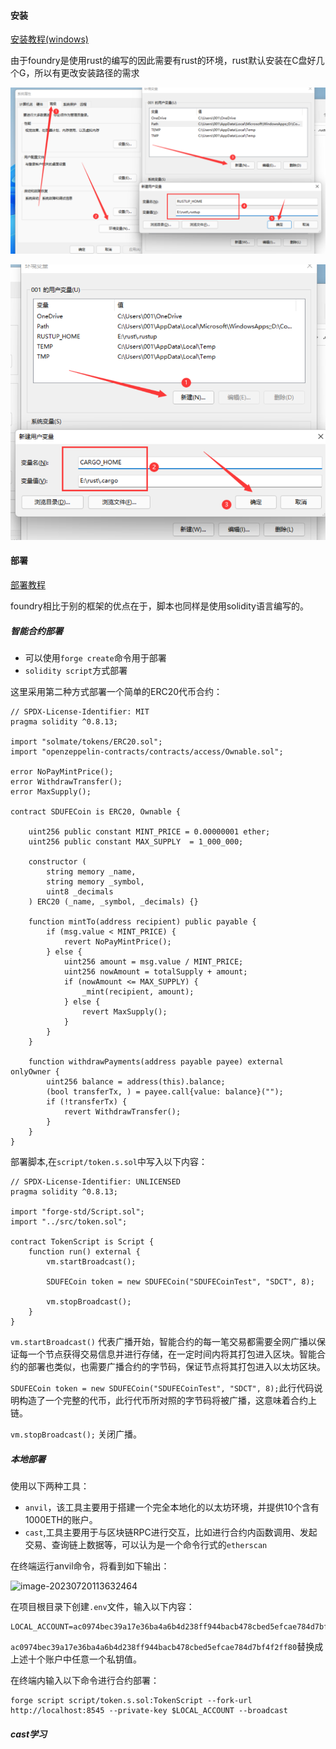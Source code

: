 #### 安装

[安装教程(windows)](https://blog.csdn.net/weixin_51306597/article/details/130399689)

由于foundry是使用rust的编写的因此需要有rust的环境，rust默认安装在C盘好几个G，所以有更改安装路径的需求

![image-20230722200354316](https://raw.githubusercontent.com/m1crofan/image/main/image-20230722200354316.png)

![image-20230722200314088](https://raw.githubusercontent.com/m1crofan/image/main/image-20230722200314088.png)

#### 部署

[部署教程](https://blog.csdn.net/WongSSH/article/details/125837346?spm=1001.2101.3001.6650.7&utm_medium=distribute.pc_relevant.none-task-blog-2%7Edefault%7EBlogCommendFromBaidu%7ERate-7-125837346-blog-130399689.235%5Ev38%5Epc_relevant_anti_vip&depth_1-utm_source=distribute.pc_relevant.none-task-blog-2%7Edefault%7EBlogCommendFromBaidu%7ERate-7-125837346-blog-130399689.235%5Ev38%5Epc_relevant_anti_vip&utm_relevant_index=8)

foundry相比于别的框架的优点在于，脚本也同样是使用solidity语言编写的。

##### 智能合约部署

- 可以使用`forge create`命令用于部署
- `solidity script`方式部署

这里采用第二种方式部署一个简单的ERC20代币合约：

```solidity
// SPDX-License-Identifier: MIT
pragma solidity ^0.8.13;

import "solmate/tokens/ERC20.sol";
import "openzeppelin-contracts/contracts/access/Ownable.sol";

error NoPayMintPrice();
error WithdrawTransfer();
error MaxSupply();

contract SDUFECoin is ERC20, Ownable {
    
    uint256 public constant MINT_PRICE = 0.00000001 ether;
    uint256 public constant MAX_SUPPLY  = 1_000_000;

    constructor (
        string memory _name,
        string memory _symbol,
        uint8 _decimals
    ) ERC20 (_name, _symbol, _decimals) {}

    function mintTo(address recipient) public payable {
        if (msg.value < MINT_PRICE) {
            revert NoPayMintPrice();
        } else {
            uint256 amount = msg.value / MINT_PRICE;
            uint256 nowAmount = totalSupply + amount;
            if (nowAmount <= MAX_SUPPLY) {
                _mint(recipient, amount);
            } else {
                revert MaxSupply();
            }
        }
    }

    function withdrawPayments(address payable payee) external onlyOwner {
        uint256 balance = address(this).balance;
        (bool transferTx, ) = payee.call{value: balance}("");
        if (!transferTx) {
            revert WithdrawTransfer();
        }
    }
}

```

部署脚本,在`script/token.s.sol`中写入以下内容：

```solidity
// SPDX-License-Identifier: UNLICENSED
pragma solidity ^0.8.13;

import "forge-std/Script.sol";
import "../src/token.sol";

contract TokenScript is Script {
    function run() external {
        vm.startBroadcast();

        SDUFECoin token = new SDUFECoin("SDUFECoinTest", "SDCT", 8);

        vm.stopBroadcast();
    }
}

```

`vm.startBroadcast()` 代表广播开始，智能合约的每一笔交易都需要全网广播以保证每一个节点获得交易信息并进行存储，在一定时间内将其打包进入区块。智能合约的部署也类似，也需要广播合约的字节码，保证节点将其打包进入以太坊区块。

`SDUFECoin token = new SDUFECoin("SDUFECoinTest", "SDCT", 8);`此行代码说明构造了一个完整的代币，此行代币所对照的字节码将被广播，这意味着合约上链。

`vm.stopBroadcast();` 关闭广播。

##### 本地部署

使用以下两种工具：

- `anvil`，该工具主要用于搭建一个完全本地化的以太坊环境，并提供10个含有1000ETH的账户。
- `cast`,工具主要用于与区块链RPC进行交互，比如进行合约内函数调用、发起交易、查询链上数据等，可以认为是一个命令行式的`etherscan`

在终端运行anvil命令，将看到如下输出：

![image-20230720113632464](C:\Users\microfan\AppData\Roaming\Typora\typora-user-images\image-20230720113632464.png)

在项目根目录下创建`.env`文件，输入以下内容：

```solidity
LOCAL_ACCOUNT=ac0974bec39a17e36ba4a6b4d238ff944bacb478cbed5efcae784d7bf4f2ff80
```

`ac0974bec39a17e36ba4a6b4d238ff944bacb478cbed5efcae784d7bf4f2ff80`替换成上述十个账户中任意一个私钥值。

在终端内输入以下命令进行合约部署：

```solidity
forge script script/token.s.sol:TokenScript --fork-url http://localhost:8545 --private-key $LOCAL_ACCOUNT --broadcast
```

##### cast学习


